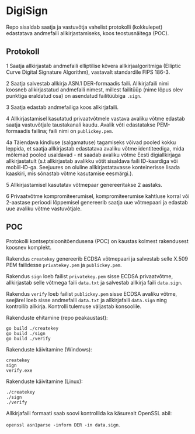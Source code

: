 # DigiSign

Repo sisaldab saatja ja vastuvõtja vahelist protokolli (kokkulepet) edastatava andmefaili allkirjastamiseks, koos teostusnäitega (POC).  

## Protokoll

1  Saatja allkirjastab andmefaili elliptilise kõvera allkirjaalgoritmiga (Elliptic Curve Digital Signature Algorithm), vastavalt standardile FIPS 186-3.

2  Saatja salvestab allkirja ASN.1 DER-formaadis faili. Allkirjafaili nimi koosneb allkirjastatud andmefaili nimest, millest failitüüp (nime lõpus olev punktiga eraldatud osa) on asendatud failitüübiga `.sign`.

3  Saatja edastab andmefailiga koos allkirjafaili.

4  Allkirjastamisel kasutatud privaatvõtmele vastava avaliku võtme edastab saatja vastuvõtjale taustakanali kaudu. Avalik võti edastatakse PEM-formaadis failina; faili nimi on `publickey.pem`.

4a  Täiendava kindluse (salgamatuse) tagamiseks võivad pooled kokku leppida, et saatja allkirjastab  edastatava avaliku võtme identiteediga, mida mõlemad pooled usaldavad - nt saadab avaliku võtme Eesti digiallkirjaga allkirjastatult (s.t allkirjastab avalikku võtit sisaldava faili ID-kaardiga või mobiil-ID-ga. Seejuures on oluline allkirjastatavasse konteinerisse lisada kaaskiri, mis sõnastab võtme kasutamise eesmärgi.).

5  Allkirjastamisel kasutatav võtmepaar genereeritakse 2 aastaks.

6  Privaatvõtme kompromiteerumisel, kompromiteerumise kahtluse korral või 2-aastase perioodi lõppemisel genereerib saatja uue võtmepaari ja edastab uue avaliku võtme vastuvõtjale.

## POC

Protokolli kontseptsioonitõendusena (POC) on kaustas kolmest rakendusest koosnev komplekt.

Rakendus `createkey` genereerib ECDSA võtmepaari ja salvestab selle X.509 PEM failidesse `privatekey.pem` ja `publickey.pem`.

Rakendus `sign` loeb failist `privatekey.pem` sisse ECDSA privaatvõtme, allkirjastab selle võtmega faili `data.txt` ja salvestab allkirja faili `data.sign`.

Rakendus `verify` loeb failist `publickey.pem` sisse ECDSA avaliku võtme, seejärel loeb sisse andmefaili `data.txt` ja allkirjafaili `data.sign` ning kontrollib allkirja. Kontrolli tulemuse väljastab konsoolile.

Rakenduste ehitamine (repo peakaustast):

````
go build ./createkey
go build ./sign
go build ./verify
````

Rakenduste käivitamine (Windows):

````
createkey
sign
verify.exe
````

Rakenduste käivitamine (Linux):

````
./createkey
./sign
./verify
````

Allkirjafaili formaati saab soovi kontrollida ka käsurealt OpenSSL abil:

`openssl asn1parse -inform DER -in data.sign`.
